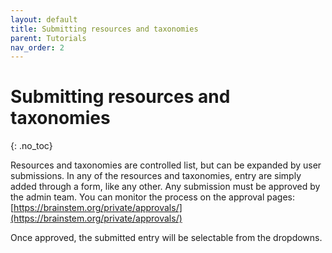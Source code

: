 ```yaml
---
layout: default
title: Submitting resources and taxonomies
parent: Tutorials
nav_order: 2
---
```

# Submitting resources and taxonomies
{: .no_toc}

Resources and taxonomies are controlled list, but can be expanded by user submissions. In any of the resources and taxonomies, entry are simply added through a form, like any other.   Any submission must be approved by the admin team. You can monitor the process on the approval pages: [https://brainstem.org/private/approvals/](https://brainstem.org/private/approvals/)

Once approved, the submitted entry will be selectable from the dropdowns.
